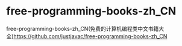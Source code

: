 free-programming-books-zh_CN
============================

free-programming-books-zh_CN(免费的计算机编程类中文书籍大全)https://github.com/justjavac/free-programming-books-zh_CN
